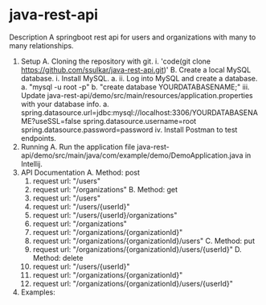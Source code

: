 # java-rest-api
Description
A springboot rest api for users and organizations with many to many relationships.

1. Setup
  A. Cloning the repository with git.
    i. 'code(git clone https://github.com/ssulkar/java-rest-api.git)'
  B. Create a local MySQL database.
    i. Install MySQL.
      a.
    ii. Log into MySQL and create a database.
      a. "mysql -u root -p"
      b. "create database YOURDATABASENAME;"
    iii. Update java-rest-api/demo/src/main/resources/application.properties with your database info.
      a. spring.datasource.url=jdbc:mysql://localhost:3306/YOURDATABASENAME?useSSL=false
         spring.datasource.username=root
         spring.datasource.password=password
    iv. Install Postman to test endpoints.
2. Running
  A. Run the application file java-rest-api/demo/src/main/java/com/example/demo/DemoApplication.java in Intellij.
3. API Documentation
  A. Method: post
    1. request url: "/users"
    2. request url: "/organizations"
  B. Method: get
    1. request url: "/users"
    2. request url: "/users/{userId}"
    3. request url: "/users/{userId}/organizations"
    4. request url: "/organizations"
    5. request url: "/organizations/{organizationId}"
    6. request url: "/organizations/{organizationId}/users"
  C. Method: put
    1. request url: "/organizations/{organizationId}/users/{userId}"
  D. Method: delete
    1. request url: "/users/{userId}"
    2. request url: "/organizations/{organizationId}"
    3. request url: "/organizations/{organizationId}/users/{userId}"
4. Examples:

